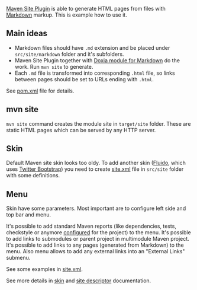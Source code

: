 [Maven Site Plugin](https://maven.apache.org/components/plugins/maven-site-plugin/) is able to generate HTML pages from files with [Markdown](https://en.wikipedia.org/wiki/Markdown) markup.
This is example how to use it.

Main ideas
----------

* Markdown files should have `.md` extension and be placed under `src/site/markdown` folder and it's subfolders.
* Maven Site Plugin together with [Doxia module for Markdown](https://maven.apache.org/doxia/doxia/doxia-modules/doxia-module-markdown/) do the work. Run `mvn site` to generate.
* Each `.md` file is transformed into corresponding `.html` file, so links between pages should be set to URLs ending with `.html`.

See [pom.xml](pom.xml) file for details.

mvn site
--------                                                                                         

`mvn site` command creates the module site in `target/site` folder.
These are static HTML pages which can be served by any HTTP server. 

Skin
----

Default Maven site skin looks too oldy. To add another skin ([Fluido](http://maven.apache.org/skins/maven-fluido-skin/), which uses [Twitter Bootstrap](https://en.wikipedia.org/wiki/Bootstrap_(front-end_framework))) you need to create [site.xml](src/site/site.xml) file in `src/site` folder with some definitions.

Menu
----

Skin have some parameters. Most important are to configure left side and top bar and menu.

It's possible to add standard Maven reports (like dependencies, tests, checkstyle or anymore [configured](https://maven.apache.org/pom.html#Reporting) for the project) to the menu. It's possible to add links to submodules or parent project in multimodule Maven project. It's possible to add links to any pages (generated from Markdown) to the menu. Also menu allows to add any external links into an "External Links" submenu.

See some examples in [site.xml](src/site/site.xml).

See more details in [skin](http://maven.apache.org/skins/maven-fluido-skin/) and [site descriptor](http://maven.apache.org/doxia/doxia-sitetools/doxia-decoration-model/decoration.html) documentation.

